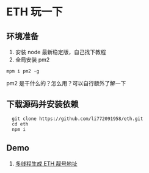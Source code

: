 # ETH 玩一下

## 环境准备

1. 安装 node 最新稳定版，自己找下教程
2. 全局安装 pm2

```
mpm i pm2 -g
```

pm2 是干什么的？怎么用？可以自行额外了解一下

## 下载源码并安装依赖

```
  git clone https://github.com/li772091958/eth.git
  cd eth
  npm i
```

## Demo

1. [多线程生成 ETH 靓号地址](/src/gen-address/readme.md)

